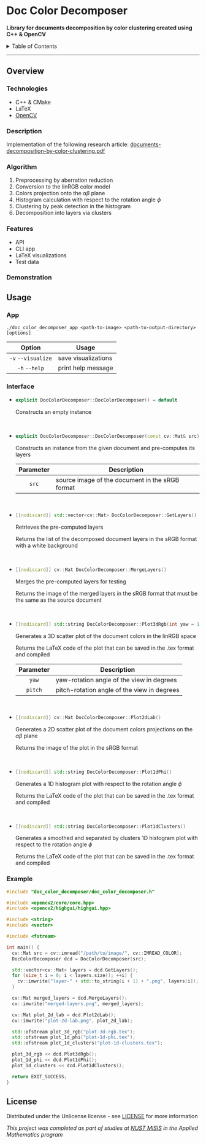 # Doc Color Decomposer

**Library for documents decomposition by color clustering created using C++ & OpenCV**

<details>

<summary>Table of Contents</summary>

- [Overview](#overview)
    - [Technologies](#technologies)
    - [Description](#description)
    - [Algorithm](#algorithm)
    - [Features](#features)
    - [Demonstration](#demonstration)
- [Usage](#usage)
    - [App](#app)
    - [Interface](#interface)
    - [Example](#example)
- [License](#license)

</details>

---

## Overview

### Technologies

- C++ & CMake
- LaTeX
- [OpenCV](https://opencv.org/)

### Description

Implementation of the following research article:
[documents-decomposition-by-color-clustering.pdf](./assets/documents-decomposition-by-color-clustering.pdf)

### Algorithm

1. Preprocessing by aberration reduction
2. Conversion to the linRGB color model
3. Colors projection onto the $\alpha\beta$ plane
4. Histogram calculation with respect to the rotation angle $\phi$
5. Clustering by peak detection in the histogram
6. Decomposition into layers via clusters

### Features

- API
- CLI app
- LaTeX visualizations
- Test data

### Demonstration



## Usage

### App

```
./doc_color_decomposer_app <path-to-image> <path-to-output-directory> [options]
```

|       Option       | Usage               |
|:------------------:|---------------------|
| `-v` `--visualize` | save visualizations |
|   `-h` `--help`    | print help message  |

### Interface

- ```c++
  explicit DocColorDecomposer::DocColorDecomposer() = default
  ```

  Constructs an empty instance

<br>

- ```c++
  explicit DocColorDecomposer::DocColorDecomposer(const cv::Mat& src)
  ```

  Constructs an instance from the given document and pre-computes its layers

  | Parameter | Description                                     |
  |:---------:|-------------------------------------------------|
  |   `src`   | source image of the document in the sRGB format |

<br>

- ```c++
  [[nodiscard]] std::vector<cv::Mat> DocColorDecomposer::GetLayers() const
  ```

  Retrieves the pre-computed layers

  Returns the list of the decomposed document layers in the sRGB format with a white background

<br>

- ```c++
  [[nodiscard]] cv::Mat DocColorDecomposer::MergeLayers()
  ```

  Merges the pre-computed layers for testing

  Returns the image of the merged layers in the sRGB format that must be the same as the source document

<br>

- ```c++
  [[nodiscard]] std::string DocColorDecomposer::Plot3dRgb(int yaw = 115, int pitch = 15)
  ```

  Generates a 3D scatter plot of the document colors in the linRGB space

  Returns the LaTeX code of the plot that can be saved in the .tex format and compiled

  | Parameter | Description                                 |
  |:---------:|---------------------------------------------|
  |   `yaw`   | yaw-rotation angle of the view in degrees   |
  |  `pitch`  | pitch-rotation angle of the view in degrees |

<br>

- ```c++
  [[nodiscard]] cv::Mat DocColorDecomposer::Plot2dLab()
  ```

  Generates a 2D scatter plot of the document colors projections on the $\alpha\beta$ plane

  Returns the image of the plot in the sRGB format

<br>

- ```c++
  [[nodiscard]] std::string DocColorDecomposer::Plot1dPhi()
  ```

  Generates a 1D histogram plot with respect to the rotation angle $\phi$

  Returns the LaTeX code of the plot that can be saved in the .tex format and compiled

<br>

- ```c++
  [[nodiscard]] std::string DocColorDecomposer::Plot1dClusters()
  ```

  Generates a smoothed and separated by clusters 1D histogram plot with respect to the rotation angle $\phi$

  Returns the LaTeX code of the plot that can be saved in the .tex format and compiled

### Example

```c++
#include "doc_color_decomposer/doc_color_decomposer.h"

#include <opencv2/core/core.hpp>
#include <opencv2/highgui/highgui.hpp>

#include <string>
#include <vector>

#include <fstream>

int main() {
  cv::Mat src = cv::imread("/path/to/image/", cv::IMREAD_COLOR);
  DocColorDecomposer dcd = DocColorDecomposer(src);

  std::vector<cv::Mat> layers = dcd.GetLayers();
  for (size_t i = 0; i < layers.size(); ++i) {
    cv::imwrite("layer-" + std::to_string(i + 1) + ".png", layers[i]);
  }

  cv::Mat merged_layers = dcd.MergeLayers();
  cv::imwrite("merged-layers.png", merged_layers);

  cv::Mat plot_2d_lab = dcd.Plot2dLab();
  cv::imwrite("plot-2d-lab.png", plot_2d_lab);

  std::ofstream plot_3d_rgb("plot-3d-rgb.tex");
  std::ofstream plot_1d_phi("plot-1d-phi.tex");
  std::ofstream plot_1d_clusters("plot-1d-clusters.tex");

  plot_3d_rgb << dcd.Plot3dRgb();
  plot_1d_phi << dcd.Plot1dPhi();
  plot_1d_clusters << dcd.Plot1dClusters();

  return EXIT_SUCCESS;
}
```

## License

Distributed under the Unlicense license - see [LICENSE](./LICENSE) for more information

_This project was completed as part of studies at [NUST MISIS](https://en.misis.ru/) in the Applied Mathematics program_
